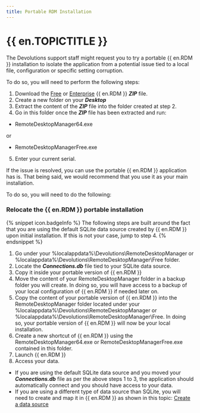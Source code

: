 ```yaml
---
title: Portable RDM Installation
---
```

# {{ en.TOPICTITLE }}
The Devolutions support staff might request you to try a portable {{ en.RDM }} installation to isolate the application from a potential issue tied to a local file, configuration or specific setting corruption.  

To do so, you will need to perform the following steps:  

1. Download the [Free](https://devolutions.net/remote-desktop-manager/home/downloadfree) or [Enterprise](https://devolutions.net/remote-desktop-manager/home/downloadenterprise) {{ en.RDM }} ***ZIP*** file.
1. Create a new folder on your ***Desktop***
1. Extract the content of the ***ZIP*** file into the folder created at step 2.
1. Go in this folder once the ***ZIP*** file has been extracted and run:
* RemoteDesktopManager64.exe  

or
* RemoteDesktopManagerFree.exe
5. Enter your current serial.  

If the issue is resolved, you can use the portable {{ en.RDM }} application has is. That being said, we would recommend that you use it as your main installation.  

To do so, you will need to do the following:  
### Relocate the {{ en.RDM }} portable installation  
{% snippet icon.badgeInfo %}
The following steps are built around the fact that you are using the default SQLite data source created by {{ en.RDM }} upon initial installation. If this is not your case, jump to step 4.
{% endsnippet %}  

1. Go under your %localappdata%\Devolutions\RemoteDesktopManager or %localappdata%\Devolutions\RemoteDesktopManager\Free folder.
1. Locate the ***Connections.db*** file tied to your SQLite data source.
1. Copy it inside your portable version of {{ en.RDM }}
1. Move the content of your RemoteDesktopManager folder in a backup folder you will create. In doing so, you will have access to a backup of your local configuration of {{ en.RDM }} if needed later on.
1. Copy the content of your portable version of {{ en.RDM }} into the RemoteDesktopManager folder located under your %localappdata%\Devolutions\RemoteDesktopManager or %localappdata%\Devolutions\RemoteDesktopManager\Free. In doing so, your portable version of {{ en.RDM }} will now be your local installation.
1. Create a new shortcut of {{ en.RDM }} using the RemoteDesktopManager64.exe or RemoteDesktopManagerFree.exe contained in this folder.
1. Launch {{ en.RDM }}
1. Access your data.
* If you are using the default SQLite data source and you moved your ***Connections.db*** file as per the above steps 1 to 3, the application should automatically connect and you should have access to your data.
* If you are using a different type of data source than SQLite, you will need to create and map it in {{ en.RDM }} as shown in this topic: [Create a data source](https://help.remotedesktopmanager.com/create-a-new-data-source.html)
